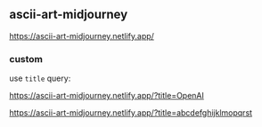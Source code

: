 ## ascii-art-midjourney

https://ascii-art-midjourney.netlify.app/

### custom

use `title` query: 

https://ascii-art-midjourney.netlify.app/?title=OpenAI

https://ascii-art-midjourney.netlify.app/?title=abcdefghijklmopqrst
